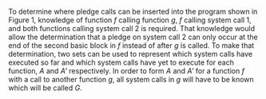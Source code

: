 To determine where pledge calls can be inserted into the program shown in Figure 1, knowledge of function _f_ calling function _g_, _f_ calling system call 1, and both functions calling system call 2 is required. That knowledge would allow the determination that a pledge on system call 2 can only occur at the end of the second basic block in _f_ instead of after _g_ is called. To make that determination, two sets can be used to represent which system calls have executed so far and which system calls have yet to execute for each function, _A_ and _A'_ respectively. In order to form _A_ and _A'_ for a function _f_ with a call to another function _g_, all system calls in _g_ will have to be known which will be called _G_.